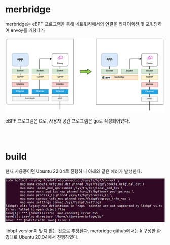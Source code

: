 # merbridge

merbridge는 eBPF 프로그램을 통해 네트워킹에서의 연결을 리다이렉션 및 포워딩하여 envoy를 거쳤다가 

<img src="../../.picture/merbridge.png" />

eBPF 프로그램은 C로, 사용자 공간 프로그램은 go로 작성되어있다.

<br></br>

# build

현재 사용중이던 Ubuntu 22.04로 진행하니 아래와 같은 에러가 발생한다.

<img src="../../.picture/merbridge-libbpf-version-error.PNG" />

libbpf version이 맞지 않는 것으로 추정된다. merbridge github에서는 k 구성한 환경대로 Ubuntu 20.04에서 진행하였다.
